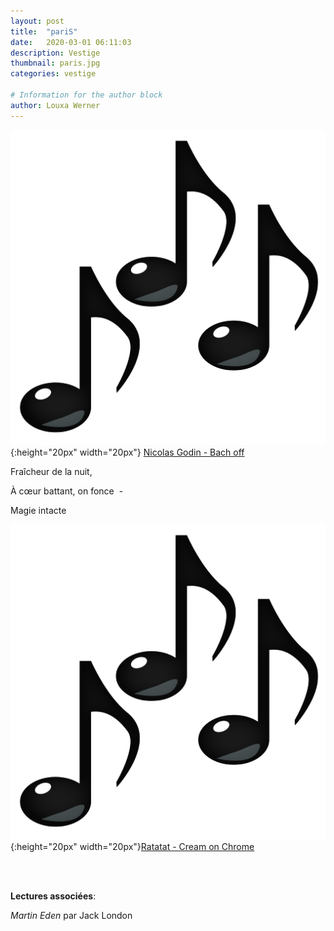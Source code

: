 ```yaml
---
layout: post
title:  "pariS"
date:   2020-03-01 06:11:03
description: Vestige
thumbnail: paris.jpg
categories: vestige

# Information for the author block
author: Louxa Werner
---
```





![](/assets/img/notes.png){:height="20px" width="20px"} [Nicolas Godin - Bach off][link1] 


Fraîcheur de la nuit,

À cœur battant, on fonce  -

Magie intacte 

![](/assets/img/notes.png){:height="20px" width="20px"}[Ratatat - Cream on Chrome][link2] 

[link1]: https://www.youtube.com/watch?v=3LiW6OKHLaU
[link2]: https://www.youtube.com/watch?v=xlcywgEMuGI

<br/>
<br/>

**Lectures associées**: 

_Martin Eden_ par Jack London 


